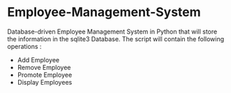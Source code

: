 # Employee-Management-System
Database-driven Employee Management System in Python that will store the information in the sqlite3 Database. 
The script will contain the following operations :

* Add Employee
* Remove Employee
* Promote Employee
* Display Employees
